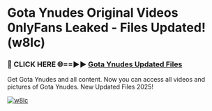# Gota Ynudes Original Videos 0nlyFans Leaked - Files Updated! (w8lc)

<h3>🔴 CLICK HERE 🌐==►► <a href="https://tinyurl.com/y5r63du9" rel="nofollow">Gota Ynudes Updated Files</a></h3>

Get Gota Ynudes and all content. Now you can access all videos and pictures of Gota Ynudes. New Updated Files 2025!

[![w8lc](https://i.imgur.com/UVo9nyh.gif)](https://tinyurl.com/y5r63du9)